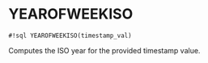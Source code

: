 # YEAROFWEEKISO


`#!sql YEAROFWEEKISO(timestamp_val)`

Computes the ISO year for the provided timestamp value.

